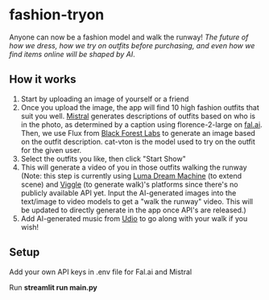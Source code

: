 # fashion-tryon

Anyone can now be a fashion model and walk the runway! *The future of how we dress, how we try on outfits before purchasing, and even how we find items online will be shaped by AI*.

## How it works

1. Start by uploading an image of yourself or a friend
2. Once you upload the image, the app will find 10 high fashion outfits that suit you well. [Mistral](https://mistral.ai/) generates descriptions of outfits based on who is in the photo, as determined by a caption using florence-2-large on [fal.ai](fal.ai). Then, we use Flux from [Black Forest Labs](https://blackforestlabs.ai/) to generate an image based on the outfit description. cat-vton is the model used to try on the outfit for the given user.
3. Select the outfits you like, then click "Start Show"
4. This will generate a video of you in those outfits walking the runway (Note: this step is currently using [Luma Dream Machine](https://lumalabs.ai/dream-machine) (to extend scene) and [Viggle](https://viggle.ai/home) (to generate walk)'s platforms since there's no publicly available API yet. Input the AI-generated images into the text/image to video models to get a "walk the runway" video. This will be updated to directly generate in the app once API's are released.)
5. Add AI-generated music from [Udio](https://www.udio.com/home) to go along with your walk if you wish!

## Setup

Add your own API keys in .env file for Fal.ai and Mistral

Run **streamlit run main.py**
